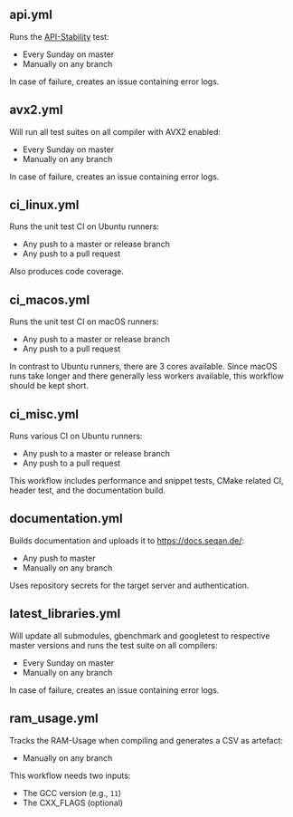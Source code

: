 ## api.yml

Runs the [API-Stability](https://github.com/seqan/seqan3/blob/master/test/api_stability/README.md) test:
  * Every Sunday on master
  * Manually on any branch

In case of failure, creates an issue containing error logs.

## avx2.yml

Will run all test suites on all compiler with AVX2 enabled:
  * Every Sunday on master
  * Manually on any branch

In case of failure, creates an issue containing error logs.

## ci_linux.yml

Runs the unit test CI on Ubuntu runners:
  * Any push to a master or release branch
  * Any push to a pull request

Also produces code coverage.

## ci_macos.yml

Runs the unit test CI on macOS runners:
  * Any push to a master or release branch
  * Any push to a pull request

In contrast to Ubuntu runners, there are 3 cores available.
Since macOS runs take longer and there generally less workers available, this workflow should be kept short.

## ci_misc.yml

Runs various CI on Ubuntu runners:
  * Any push to a master or release branch
  * Any push to a pull request

This workflow includes performance and snippet tests, CMake related CI, header test, and the documentation build.

## documentation.yml

Builds documentation and uploads it to https://docs.seqan.de/:
  * Any push to master
  * Manually on any branch

Uses repository secrets for the target server and authentication.

## latest_libraries.yml

Will update all submodules, gbenchmark and googletest to respective master versions and runs the test suite on all
compilers:
  * Every Sunday on master
  * Manually on any branch

In case of failure, creates an issue containing error logs.

## ram_usage.yml

Tracks the RAM-Usage when compiling and generates a CSV as artefact:
  * Manually on any branch

This workflow needs two inputs:
  * The GCC version (e.g., `11`)
  * The CXX_FLAGS (optional)
